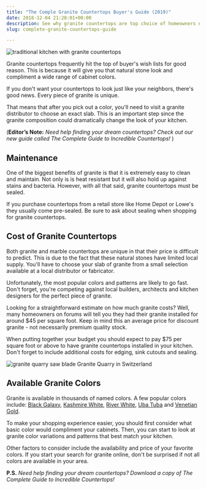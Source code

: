 ```yaml
---
title: "The Comple Granite Countertops Buyer's Guide (2019)"
date: 2018-12-04 21:28:01+00:00
description: See why granite countertops are top choice of homeowners nationwide. Before you order new kitchen countertops, read our granite cost and maintenance tips guide.
slug: complete-granite-countertops-guide

---
```


![traditional kitchen with granite countertops](https://www.doorwaysmagazine.com/wp-content/uploads/traditional_kitchen_granite_countertops.jpg)

Granite countertops frequently hit the top of buyer's wish lists for good reason. This is because it will give you that natural stone look and compliment a wide range of cabinet colors. 

If you don't want your countertops to look just like your neighbors, there's good news. Every piece of granite is unique. 

That means that after you pick out a color, you'll need to visit a granite distributor to choose an exact slab. This is an important step since the granite composition could dramatically change the look of your kitchen.

(**Editor’s Note:** _Need help finding your dream countertops? Check out our new guide called The Complete Guide to Incredible Countertops!_ )



## Maintenance



One of the biggest benefits of granite is that it is extremely easy to clean and maintain. Not only is is heat resistant but it will also hold up against stains and bacteria. However, with all that said, granite countertops must be sealed. 

If you purchase countertops from a retail store like Home Depot or Lowe's they usually come pre-sealed. Be sure to ask about sealing when shopping for granite countertops.



## Cost of Granite Countertops



Both granite and marble countertops are unique in that their price is difficult to predict. This is due to the fact that these natural stones have limited local supply. You'll have to choose your slab of granite from a small selection available at a local distributor or fabricator.

Unfortunately, the most popular colors and patterns are likely to go fast. Don't forget, you're competing against local builders, architects and kitchen designers for the perfect piece of granite. 

Looking for a straightforward estimate on how much granite costs? Well, many homeowners on forums will tell you they had their granite installed for around $45 per square foot. Keep in mind this an average price for discount granite - not necessarily premium quality stock. 

When putting together your budget you should expect to pay $75 per square foot or above to have granite countertops installed in your kitchen. Don't forget to include additional costs for edging, sink cutouts and sealing.

![granite quarry saw blade](https://www.doorwaysmagazine.com/wp-content/uploads/granite_quarry_saw_blade.jpg) 
Granite Quarry in Switzerland



## Available Granite Colors



Granite is available in thousands of named colors. A few popular colors include: [Black Galaxy](https://www.doorwaysmagazine.com/black-galaxy-granite/), [Kashmire White](https://www.doorwaysmagazine.com/kashmir-white-granite/), [River White](https://www.doorwaysmagazine.com/river-white-granite/), [Uba Tuba](https://www.doorwaysmagazine.com/uba-tuba-granite/) and [Venetian Gold](https://www.doorwaysmagazine.com/venetian-gold-granite/). 

To make your shopping experience easier, you should first consider what basic color would compliment your cabinets. Then, you can start to look at granite color variations and patterns that best match your kitchen.

Other factors to consider include the availability and price of your favorite colors. If you start your search for granite online, don't be surprised if not all colors are available in your area.

**P.S.** _Need help finding your dream countertops? Download a copy of The Complete Guide to Incredible Countertops!_ 
